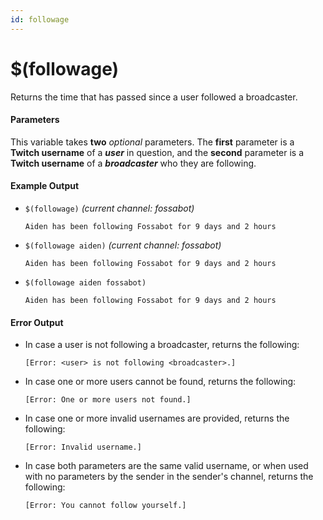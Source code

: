 ```yaml
---
id: followage
---
```


# $(followage)

Returns the time that has passed since a user followed a broadcaster.

#### Parameters

This variable takes **two** *optional* parameters. The **first** parameter is a **Twitch username** of a ***user*** in question, and the **second** parameter is a **Twitch username** of a ***broadcaster*** who they are following.

#### Example Output

* `$(followage)` *(current channel: fossabot)*

    ```
    Aiden has been following Fossabot for 9 days and 2 hours
    ```

* `$(followage aiden)` *(current channel: fossabot)*

    ```
    Aiden has been following Fossabot for 9 days and 2 hours
    ```

* `$(followage aiden fossabot)`

    ```
    Aiden has been following Fossabot for 9 days and 2 hours
    ```

#### Error Output

* In case a user is not following a broadcaster, returns the following:

    ```
    [Error: <user> is not following <broadcaster>.] 
    ```

* In case one or more users cannot be found, returns the following:

    ```
    [Error: One or more users not found.] 
    ```

* In case one or more invalid usernames are provided, returns the following:

    ```
    [Error: Invalid username.] 
    ```

* In case both parameters are the same valid username, or when used with no parameters by the sender in the sender's channel, returns the following:

    ```
    [Error: You cannot follow yourself.] 
    ```
